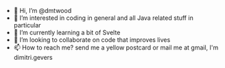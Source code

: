 - 👋 Hi, I’m @dmtwood
- 👀 I’m interested in coding in general and all Java related stuff in particular
- 🌱 I’m currently learning a bit of Svelte
- 💞️ I’m looking to collaborate on code that improves lives
- 📫 How to reach me? send me a yellow postcard or mail me at gmail, I'm dimitri.gevers

<!---
dmtwood/dmtwood is a ✨ special ✨ repository because its `README.md` (this file) appears on your GitHub profile.
You can click the Preview link to take a look at your changes.
--->
